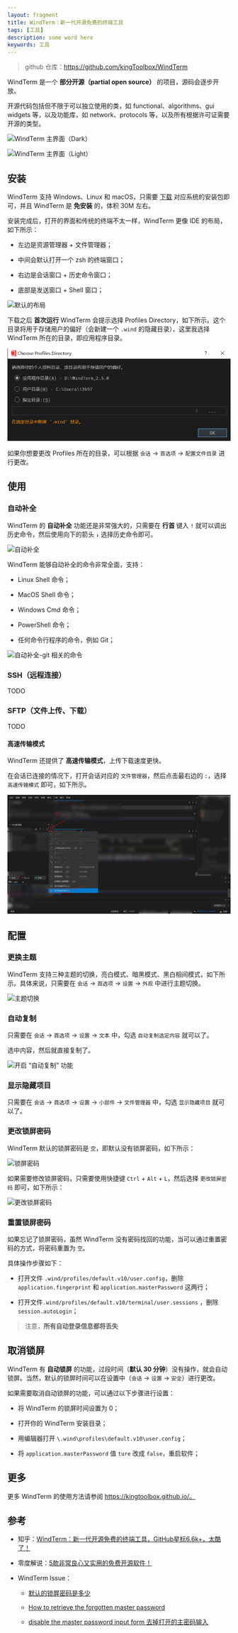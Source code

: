 ```yaml
---
layout: fragment
title: WindTerm：新一代开源免费的终端工具
tags: [工具]
description: some word here
keywords: 工具
---
```


> github 仓库：https://github.com/kingToolbox/WindTerm

WindTerm 是一个 **部分开源（partial open source）** 的项目，源码会逐步开放。

开源代码包括但不限于可以独立使用的类，如 functional、algorithms、gui widgets 等，以及功能库，如 network、protocols 等，以及所有根据许可证需要开源的类型。

![WindTerm 主界面（Dark）](https://github.com/kingToolbox/WindTerm/raw/master/images/screenshots/WindTerm.png)


![WindTerm 主界面（Light）](https://github.com/kingToolbox/WindTerm/raw/master/images/screenshots/WindTerm_DigeWhite_Theme.png)

## 安装

WindTerm 支持 Windows、Linux 和 macOS，只需要 [下载](https://github.com/kingToolbox/WindTerm/releases/tag/2.5.0) 对应系统的安装包即可，并且 WindTerm 是 **免安装** 的，体积 30M 左右。

安装完成后，打开的界面和传统的终端不太一样，WindTerm 更像 IDE 的布局，如下所示：

- 左边是资源管理器 + 文件管理器；

- 中间会默认打开一个 zsh 的终端窗口；

- 右边是会话窗口 + 历史命令窗口；

- 底部是发送窗口 + Shell 窗口；

![默认的布局](https://pic2.zhimg.com/v2-a66b59c6ebedaa056866bd86ce0ba1b5_r.jpg)


下载之后 **首次运行** WindTerm 会提示选择 Profiles Directory，如下所示。这个目录将用于存储用户的偏好（会新建一个 `.wind` 的隐藏目录），这里我选择 WindTerm 所在的目录，即应用程序目录。

![选择 Profiles 目录](/images/fragments/WindTerm-choose-profiles.png)

如果你想要更改 Profiles 所在的目录，可以根据 `会话` -> `首选项` -> `配置文件目录` 进行更改。


## 使用

### 自动补全

WindTerm 的 **自动补全** 功能还是非常强大的，只需要在 **行首** 键入 `!` 就可以调出历史命令，然后使用向下的箭头 `↓` 选择历史命令即可。

![自动补全](https://pic3.zhimg.com/80/v2-631ed32b7c3fd345970d1b67a25245fe_720w.webp)

WindTerm 能够自动补全的命令非常全面，支持：

- Linux Shell 命令；

- MacOS Shell 命令；

- Windows Cmd 命令；

- PowerShell 命令；

- 任何命令行程序的命令，例如 Git；

![自动补全-git 相关的命令](https://pic4.zhimg.com/80/v2-062deed9a22a57130a274403a4e178fb_720w.webp)

### SSH（远程连接）

TODO

### SFTP（文件上传、下载）

TODO

#### 高速传输模式

WindTerm 还提供了 **高速传输模式**，上传下载速度更快。

在会话已连接的情况下，打开会话对应的 `文件管理器`，然后点击最右边的 `:`，选择 `高速传输模式` 即可，如下所示。

![高速传输模式](/images/fragments/WindTerm-Speed-Mode.png)


## 配置

### 更换主题

WindTerm 支持三种主题的切换，亮白模式、暗黑模式、黑白相间模式，如下所示。具体来说，只需要在 `会话` -> `首选项` -> `设置` -> `外观` 中进行主题切换。

![主题切换](https://pic4.zhimg.com/80/v2-42ea4352b632b3787077bfa2b71f0b03_720w.webp)


### 自动复制

只需要在 `会话` -> `首选项` -> `设置` -> `文本` 中，勾选 `自动复制选定内容` 就可以了。

选中内容，然后就直接复制了。

![开启 “自动复制” 功能](https://pic2.zhimg.com/80/v2-99b1146dc806b03c4a5f1e0d3c1fca91_720w.webp)


### 显示隐藏项目

只需要在 `会话` -> `首选项` -> `设置` -> `小部件` -> `文件管理器` 中，勾选 `显示隐藏项目` 就可以了。


### 更改锁屏密码

WindTerm 默认的锁屏密码是 `空`，即默认没有锁屏密码，如下所示：

![锁屏密码](https://kingtoolbox.github.io/img/enhanced_protection_master_password.gif)

如果需要修改锁屏密码，只需要使用快捷键 `Ctrl` + `Alt` + `L`，然后选择 `更改锁屏密码` 即可，如下所示：

![更改锁屏密码](https://kingtoolbox.github.io/img/change_master_password.gif)

### 重置锁屏密码

如果忘记了锁屏密码，虽然 WindTerm 没有密码找回的功能，当可以通过重置密码的方式，将密码重置为 `空`。

具体操作步骤如下：

- 打开文件 `.wind/profiles/default.v10/user.config`，删除 `application.fingerprint` 和 `application.masterPassword` 这两行；

- 打开文件`.wind/profiles/default.v10/terminal/user.sessions` ，删除 `session.autoLogin`；

> 注意，**所有自动登录信息都将丢失**


## 取消锁屏

WindTerm 有 **自动锁屏** 的功能，过段时间（**默认 30 分钟**）没有操作，就会自动锁屏。当然，默认的锁屏时间可以在设置中（`会话` -> `设置` -> `安全`）进行更改。 

如果需要取消自动锁屏的功能，可以通过以下步骤进行设置：

- 将 WindTerm 的锁屏时间设置为 0；

- 打开你的 WindTerm 安装目录；

- 用编辑器打开 `\.wind\profiles\default.v10\user.config`；

- 将 `application.masterPassword` 值 `ture` 改成 `false`，重启软件；




## 更多

更多 WindTerm 的使用方法请参阅 https://kingtoolbox.github.io/。


## 参考

- 知乎：[WindTerm：新一代开源免费的终端工具，GitHub星标6.6k+，太酷了！](https://zhuanlan.zhihu.com/p/550149638)

- 零度解说：[5款非常良心又实用的免费开源软件！](https://www.freedidi.com/8395.html)

- WindTerm Issue：

  - [默认的锁屏密码是多少](https://github.com/kingToolbox/WindTerm/issues/602)

  - [How to retrieve the forgotten master password](https://github.com/kingToolbox/WindTerm/issues/858)

  - [disable the master password input form 去掉打开的主密码输入](https://github.com/kingToolbox/WindTerm/issues/821)

